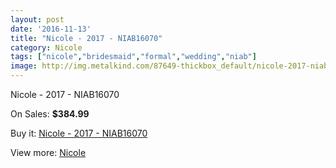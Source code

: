 ```yaml
---
layout: post
date: '2016-11-13'
title: "Nicole - 2017 - NIAB16070"
category: Nicole
tags: ["nicole","bridesmaid","formal","wedding","niab"]
image: http://img.metalkind.com/87649-thickbox_default/nicole-2017-niab16070.jpg
---
```

Nicole - 2017 - NIAB16070

On Sales: **$384.99**
<a href="https://www.metalkind.com/en/nicole/20784-nicole-2017-niab16070.html"><amp-img layout="responsive" width="600" height="600" src="//img.metalkind.com/87649-thickbox_default/nicole-2017-niab16070.jpg" alt="Nicole - 2017 - NIAB16070 0" /></a>
<a href="https://www.metalkind.com/en/nicole/20784-nicole-2017-niab16070.html"><amp-img layout="responsive" width="600" height="600" src="//img.metalkind.com/87651-thickbox_default/nicole-2017-niab16070.jpg" alt="Nicole - 2017 - NIAB16070 1" /></a>
<a href="https://www.metalkind.com/en/nicole/20784-nicole-2017-niab16070.html"><amp-img layout="responsive" width="600" height="600" src="//img.metalkind.com/87653-thickbox_default/nicole-2017-niab16070.jpg" alt="Nicole - 2017 - NIAB16070 2" /></a>

Buy it: [Nicole - 2017 - NIAB16070](https://www.metalkind.com/en/nicole/20784-nicole-2017-niab16070.html "Nicole - 2017 - NIAB16070")

View more: [Nicole](https://www.metalkind.com/en/163-nicole "Nicole")